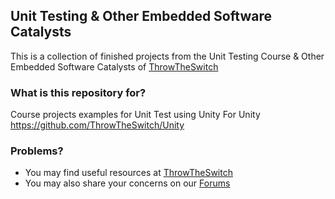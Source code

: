 

## Unit Testing & Other Embedded Software Catalysts ##

This is a collection of finished projects from the Unit Testing Course & Other Embedded Software Catalysts of [ThrowTheSwitch](http://throwtheswitch.org)

### What is this repository for? ###
Course projects examples for Unit Test using Unity
For Unity https://github.com/ThrowTheSwitch/Unity

### Problems? ###
* You may find useful resources at [ThrowTheSwitch](http://throwtheswitch.org)
* You may also share your concerns on our [Forums](http://throwtheswitch.org/forums)
